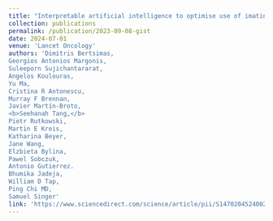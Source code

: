 ```yaml
---
title: "Interpretable artificial intelligence to optimise use of imatinib after resection in patients with localised gastrointestinal stromal tumours: an observational cohort study"
collection: publications
permalink: /publication/2023-09-08-gist
date: 2024-07-01
venue: 'Lancet Oncology'
authors: 'Dimitris Bertsimas,
Georgios Antonios Margonis,
Suleeporn Sujichantararat,
Angelos Koulouras,
Yu Ma,
Cristina R Antonescu,
Murray F Brennan,
Javier Martín-Broto,
<b>Seehanah Tang,</b>
Piotr Rutkowski,
Martin E Kreis,
Katharina Beyer,
Jane Wang,
Elzbieta Bylina,
Pawel Sobczuk, 
Antonio Gutierrez.
Bhumika Jadeja,
William D Tap,
Ping Chi MD,
Samuel Singer'
link: 'https://www.sciencedirect.com/science/article/pii/S1470204524002596'
---
```

